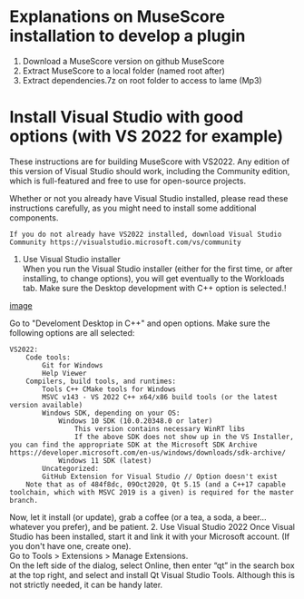 # Explanations on MuseScore installation to develop a plugin
1. Download a MuseScore version on github MuseScore
2. Extract MuseScore to a local folder (named root after)
3. Extract dependencies.7z on root folder to access to lame (Mp3)

# Install Visual Studio with good options (with VS 2022 for example)

These instructions are for building MuseScore with VS2022. Any edition of this version of Visual Studio should work, including the Community edition, which is full-featured and free to use for open-source projects.

Whether or not you already have Visual Studio installed, please read these instructions carefully, as you might need to install some additional components.

    If you do not already have VS2022 installed, download Visual Studio Community https://visualstudio.microsoft.com/vs/community
1. Use Visual Studio installer  
When you run the Visual Studio installer (either for the first time, or after installing, to change options), you will get eventually to the Workloads tab. Make sure the Desktop development with C++ option is selected.!

[image](https://user-images.githubusercontent.com/101040777/209845012-a41ef8d8-84f9-42b3-afbb-ad6bd26c753b.png)

Go to "Develoment Desktop in C++" and open options. Make sure the following options are all selected:

    VS2022:
        Code tools:
            Git for Windows
            Help Viewer
        Compilers, build tools, and runtimes:
            Tools C++ CMake tools for Windows
            MSVC v143 - VS 2022 C++ x64/x86 build tools (or the latest version available)
            Windows SDK, depending on your OS:
                Windows 10 SDK (10.0.20348.0 or later)
                    This version contains necessary WinRT libs
                    If the above SDK does not show up in the VS Installer, you can find the appropriate SDK at the Microsoft SDK Archive https://developer.microsoft.com/en-us/windows/downloads/sdk-archive/ 
                Windows 11 SDK (latest)
            Uncategorized:
            GitHub Extension for Visual Studio // Option doesn't exist
        Note that as of 484f8dc, 09Oct2020, Qt 5.15 (and a C++17 capable toolchain, which with MSVC 2019 is a given) is required for the master branch.

Now, let it install (or update), grab a coffee (or a tea, a soda, a beer… whatever you prefer), and be patient.
2. Use Visual Studio 2022
Once Visual Studio has been installed, start it and link it with your Microsoft account. (If you don't have one, create one).  
Go to Tools > Extensions > Manage Extensions.  
On the left side of the dialog, select Online, then enter “qt” in the search box at the top right, and select and install Qt Visual Studio Tools. Although this is not strictly needed, it can be handy later.
